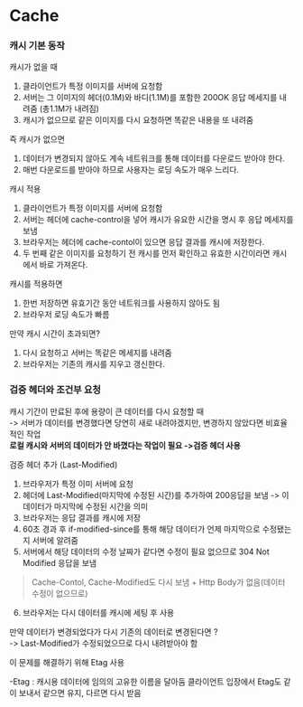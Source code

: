 
# Cache

### 캐시 기본 동작
캐시가 없을 때
1) 클라이언트가 특정 이미지를 서버에 요청함
2) 서버는 그 이미지의 헤더(0.1M)와 바디(1.1M)를 포함한 200OK 응답 메세지를 내려줌 (총1.1M가 내려짐)
3) 캐시가 없으므로 같은 이미지를 다시 요청하면 똑같은 내용을 또 내려줌

즉 캐시가 없으면
1) 데이터가 변경되지 않아도 계속 네트워크를 통해 데이터를 다운로드 받아야 한다.
2) 매번 다운로드를 받아야 하므로 사용자는 로딩 속도가 매우 느리다.

캐시 적용
1) 클라이언트가 특정 이미지를 서버에 요청함
2) 서버는 헤더에 cache-control을 넣어 캐시가 유요한 시간을 명시 후 응답 메세지를 보냄
3) 브라우저는 헤더에 cache-contol이 있으면 응답 결과를 캐시에 저장한다.
4) 두 번째 같은 이미지를 요청하기 전 캐시를 먼저 확인하고 유효한 시간이라면 캐시에서 바로 가져온다.

캐시를 적용하면
1) 한번 저장하면 유효기간 동안 네트워크를 사용하지 않아도 됨
2) 브라우저 로딩 속도가 빠름

만약 캐시 시간이 초과되면?
1) 다시 요청하고 서버는 똑같은 메세지를 내려줌
2) 브라우저는 기존의 캐시를 지우고 갱신한다.


### 검증 헤더와 조건부 요청
캐시 기간이 만료된 후에 용량이 큰 데이터를 다시 요청할 때 <br/>
    -> 서버가 데이터를 변경했다면 당연히 새로 내려야겠지만, 변경하지 않았다면 비효율적인 작업<br/>
**로컬 캐시와 서버의 데이터가 안 바꼈다는 작업이 필요 ->검증 헤더 사용**

검증 헤더 추가 (Last-Modified)
1) 브라우저가 특정 이미 서버에 요청
2) 헤더에 Last-Modified(마지막에 수정된 시간)를 추가하여 200응답을 보냄 -> 이 데이터가 마지막에 수정된 시간을 의미
3) 브라우저는 응답 결과를 캐시에 저장
4) 60초 경과 후 if-modified-since를 통해 해당 데이터가 언제 마지막으로 수정됐는지 서버에 알려줌
5) 서버에서 해당 데이터의 수정 날짜가 같다면 수정이 필요 없으므로 304 Not Modified 응답을 보냄
> Cache-Contol, Cache-Modified도 다시 보냄 + Http Body가 없음(데이터 수정이 없으므로)
6) 브라우저는 다시 데이터를 캐시에 세팅 후 사용

만약 데이터가 변경되었다가 다시 기존의 데이터로 변경된다면 ?<br/>
-> Last-Modified가 수정되었으므로 다시 내려받아야 함

이 문제를 해결하기 위해 Etag 사용

-Etag : 캐시용 데이터에 임의의 고유한 이름을 달아둠
클라이언트 입장에서 Etag도 같이 보내서 같으면 유지, 다르면 다시 받음
